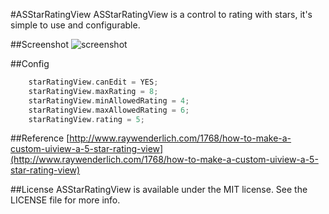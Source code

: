 #ASStarRatingView
ASStarRatingView is a control to rating with stars, it's simple to use and configurable.

##Screenshot
![screenshot](http://f.cl.ly/items/1j3p3T3T450V3b3Z260B/Screen%20Shot%202012-01-16%20at%20%E4%B8%8B%E5%8D%884.01.24.png "screenshot")

##Config
``` objective-c
	starRatingView.canEdit = YES;
	starRatingView.maxRating = 8;
	starRatingView.minAllowedRating = 4;
	starRatingView.maxAllowedRating = 6;
	starRatingView.rating = 5;
```
##Reference
[http://www.raywenderlich.com/1768/how-to-make-a-custom-uiview-a-5-star-rating-view](http://www.raywenderlich.com/1768/how-to-make-a-custom-uiview-a-5-star-rating-view)

##License
ASStarRatingView is available under the MIT license. See the LICENSE file for more info.